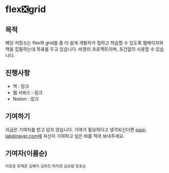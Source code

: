 # flex❎grid

## 목적
해당 저장소는 flex와 grid를 좀 더 쉽게 개발자가 접하고 학습할 수 있도록 웹페이지와 책을 집필하는데 목표를 두고 있습니다. 비영리 프로젝트이며, 조건없이 사용할 수 있습니다.

## 진행사항
* 책 : 링크
* 웹 서비스 : 링크
* Notion : 링크

## 기여하기
지금은 기여자를 받고 있지 않습니다. 기여가 필요하다고 생각되신다면 paul-lab@naver.com에 자신이 기여하고 싶은 바를 적어 보내주세요.

## 기여자(이름순)
`이호준`
`류재준`
`김예지`
`김희진`
`허지현`
`김보람`
`장효순`
